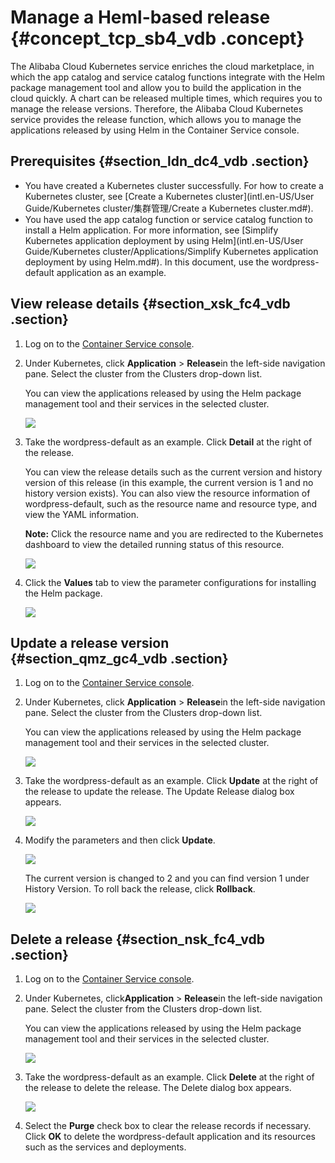 # Manage a Heml-based release {#concept_tcp_sb4_vdb .concept}

The Alibaba Cloud Kubernetes service enriches the cloud marketplace, in which the app catalog and service catalog functions integrate with the Helm package management tool and allow you to build the application in the cloud quickly. A chart can be released multiple times, which requires you to manage the release versions. Therefore, the Alibaba Cloud Kubernetes service provides the release function, which allows you to manage the applications released by using Helm in the Container Service console.

## Prerequisites {#section_ldn_dc4_vdb .section}

-   You have created a Kubernetes cluster successfully. For how to create a Kubernetes cluster, see [Create a Kubernetes cluster](intl.en-US/User Guide/Kubernetes cluster/集群管理/Create a Kubernetes cluster.md#).
-   You have used the app catalog function or service catalog function to install a Helm application. For more information, see [Simplify Kubernetes application deployment by using Helm](intl.en-US/User Guide/Kubernetes cluster/Applications/Simplify Kubernetes application deployment by using Helm.md#). In this document, use the wordpress-default application as an example.

## View release details {#section_xsk_fc4_vdb .section}

1.  Log on to the [Container Service console](https://cs.console.aliyun.com).
2.  Under Kubernetes, click **Application** \> **Release**in the left-side navigation pane. Select the cluster from the Clusters drop-down list.

    You can view the applications released by using the Helm package management tool and their services in the selected cluster.

    ![](http://static-aliyun-doc.oss-cn-hangzhou.aliyuncs.com/assets/img/6918/15389855904575_en-US.png)

3.  Take the wordpress-default as an example. Click **Detail** at the right of the release.

    You can view the release details such as the current version and history version of this release \(in this example, the current version is 1 and no history version exists\). You can also view the resource information of wordpress-default, such as the resource name and resource type, and view the YAML information.

    **Note:** Click the resource name and you are redirected to the Kubernetes dashboard to view the detailed running status of this resource.

    ![](http://static-aliyun-doc.oss-cn-hangzhou.aliyuncs.com/assets/img/6918/15389855904576_en-US.png)

4.  Click the **Values** tab to view the parameter configurations for installing the Helm package.

    ![](http://static-aliyun-doc.oss-cn-hangzhou.aliyuncs.com/assets/img/6918/15389855904577_en-US.png)


## Update a release version {#section_qmz_gc4_vdb .section}

1.  Log on to the [Container Service console](https://cs.console.aliyun.com).
2.  Under Kubernetes, click **Application** \> **Release**in the left-side navigation pane. Select the cluster from the Clusters drop-down list.

    You can view the applications released by using the Helm package management tool and their services in the selected cluster.

    ![](http://static-aliyun-doc.oss-cn-hangzhou.aliyuncs.com/assets/img/6918/15389855904575_en-US.png)

3.  Take the wordpress-default as an example. Click **Update** at the right of the release to update the release. The Update Release dialog box appears.

    ![](http://static-aliyun-doc.oss-cn-hangzhou.aliyuncs.com/assets/img/6918/15389855904579_en-US.png)

4.  Modify the parameters and then click **Update**.

    ![](http://static-aliyun-doc.oss-cn-hangzhou.aliyuncs.com/assets/img/6918/15389855904580_en-US.png)

    The current version is changed to 2 and you can find version 1 under History Version. To roll back the release, click **Rollback**.

    ![](http://static-aliyun-doc.oss-cn-hangzhou.aliyuncs.com/assets/img/6918/15389855904582_en-US.png)


## Delete a release {#section_nsk_fc4_vdb .section}

1.  Log on to the [Container Service console](https://cs.console.aliyun.com).
2.  Under Kubernetes, click**Application** \> **Release**in the left-side navigation pane. Select the cluster from the Clusters drop-down list.

    You can view the applications released by using the Helm package management tool and their services in the selected cluster.

    ![](http://static-aliyun-doc.oss-cn-hangzhou.aliyuncs.com/assets/img/6918/15389855904575_en-US.png)

3.  Take the wordpress-default as an example. Click **Delete** at the right of the release to delete the release. The Delete dialog box appears.

    ![](http://static-aliyun-doc.oss-cn-hangzhou.aliyuncs.com/assets/img/6918/15389855914583_en-US.png)

4.  Select the **Purge** check box to clear the release records if necessary. Click **OK** to delete the wordpress-default application and its resources such as the services and deployments.

